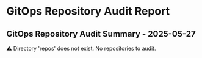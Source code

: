 # GitOps Repository Audit Report

## GitOps Repository Audit Summary - 2025-05-27
⚠️ Directory 'repos' does not exist. No repositories to audit.
